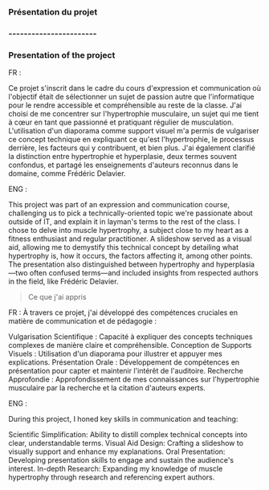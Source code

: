 ### Présentation du projet
### -----------------------
### Presentation of the project

FR :

Ce projet s'inscrit dans le cadre du cours d'expression et communication où l'objectif était de sélectionner un sujet de passion autre que l'informatique pour le rendre accessible et compréhensible au reste de la classe. J'ai choisi de me concentrer sur l'hypertrophie musculaire, un sujet qui me tient à cœur en tant que passionné et pratiquant régulier de musculation. L'utilisation d'un diaporama comme support visuel m'a permis de vulgariser ce concept technique en expliquant ce qu'est l'hypertrophie, le processus derrière, les facteurs qui y contribuent, et bien plus. J'ai également clarifié la distinction entre hypertrophie et hyperplasie, deux termes souvent confondus, et partagé les enseignements d'auteurs reconnus dans le domaine, comme Frédéric Delavier.

ENG :

This project was part of an expression and communication course, challenging us to pick a technically-oriented topic we're passionate about outside of IT, and explain it in layman's terms to the rest of the class. I chose to delve into muscle hypertrophy, a subject close to my heart as a fitness enthusiast and regular practitioner. A slideshow served as a visual aid, allowing me to demystify this technical concept by detailing what hypertrophy is, how it occurs, the factors affecting it, among other points. The presentation also distinguished between hypertrophy and hyperplasia—two often confused terms—and included insights from respected authors in the field, like Frédéric Delavier.

> Ce que j'ai appris

FR :
À travers ce projet, j'ai développé des compétences cruciales en matière de communication et de pédagogie :

Vulgarisation Scientifique : Capacité à expliquer des concepts techniques complexes de manière claire et compréhensible.
Conception de Supports Visuels : Utilisation d'un diaporama pour illustrer et appuyer mes explications.
Présentation Orale : Développement de compétences en présentation pour capter et maintenir l'intérêt de l'auditoire.
Recherche Approfondie : Approfondissement de mes connaissances sur l'hypertrophie musculaire par la recherche et la citation d'auteurs experts.

ENG :

During this project, I honed key skills in communication and teaching:

Scientific Simplification: Ability to distill complex technical concepts into clear, understandable terms.
Visual Aid Design: Crafting a slideshow to visually support and enhance my explanations.
Oral Presentation: Developing presentation skills to engage and sustain the audience's interest.
In-depth Research: Expanding my knowledge of muscle hypertrophy through research and referencing expert authors.
